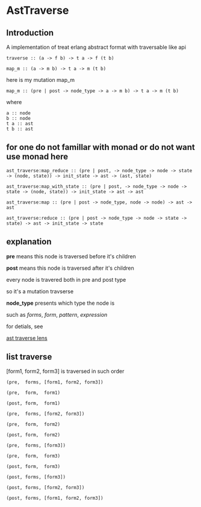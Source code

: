 # AstTraverse

## Introduction

A implementation of treat erlang abstract format with traversable like api

    traverse :: (a -> f b) -> t a -> f (t b)
   
    map_m :: (a -> m b) -> t a -> m (t b)
    
here is my mutation map_m 
    
    map_m :: (pre | post -> node_type -> a -> m b) -> t a -> m (t b)
  
where 

    a :: node
    b :: node
    t a :: ast
    t b :: ast 

## for one do not famillar with monad or do not want use monad here

    ast_traverse:map_reduce :: (pre | post, -> node_type -> node -> state -> (node, state)) -> init_state -> ast -> (ast, state)

    ast_traverse:map_with_state :: (pre | post, -> node_type -> node -> state -> (node, state)) -> init_state -> ast -> ast

    ast_traverse:map :: (pre | post -> node_type, node -> node) -> ast -> ast

    ast_traverse:reduce :: (pre | post -> node_type -> node -> state -> state) -> ast -> init_state -> state
    
## explanation

  **pre** means this node is traversed before it's children 
  
  **post** means this node is traversed after it's children
  
  every node is travered both in pre and post type
  
  so it's a mutation travserse

  **node_type** presents which type the node is 
  
  such as *forms*, *form*, *pattern*, *expression*
  
  for detials, see

[ast traverse lens](https://github.com/slepher/ast_traverse/blob/master/src/ast_traverse_lens.erl)

## list traverse

[form1, form2, form3] is traversed in such order

    (pre,  forms, [form1, form2, form3])
    
    (pre,  form,  form1)
    
    (post, form,  form1)
    
    (pre,  forms, [form2, form3])
    
    (pre,  form,  form2)
    
    (post, form,  form2)
    
    (pre,  forms, [form3])
    
    (pre,  form,  form3)
    
    (post, form,  form3)
    
    (post, forms, [form3])
    
    (post, forms, [form2, form3])
    
    (post, forms, [form1, form2, form3])
